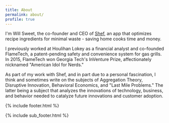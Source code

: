```yaml
---
title: About
permalink: about/
profile: true
---
```


I'm Will Sweet, the co-founder and CEO of [Shef][Shef], an app that optimizes recipe ingredients for minimal waste - saving home cooks time and money.

I previously worked at Houlihan Lokey as a financial analyst and co-founded FlameTech, a patent-pending safety and convenience system for gas grills. In 2015, FlameTech won Georgia Tech's  InVenture Prize, affectionately nicknamed "American Idol for Nerds."

As part of my work with Shef, and in part due to a personal fascination, I think and sometimes write on the subjects of Aggregation Theory, Disruptive Innovation, Behavioral Economics, and "Last Mile Problems." The latter being a subject that analyzes the innovations of technology, business, and behavior needed to catalyze future innovations and customer adoption.

[Shef]: http://www.shef.io "Shef"

{% include footer.html %}

{% include sub_footer.html %}
